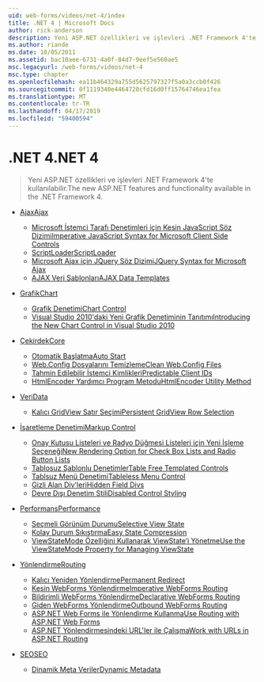 ```yaml
---
uid: web-forms/videos/net-4/index
title: .NET 4 | Microsoft Docs
author: rick-anderson
description: Yeni ASP.NET özellikleri ve işlevleri .NET Framework 4'te kullanılabilir.
ms.author: riande
ms.date: 10/05/2011
ms.assetid: bac10aee-6731-4a0f-84d7-9eef5e560ae5
msc.legacyurl: /web-forms/videos/net-4
msc.type: chapter
ms.openlocfilehash: ea11b464329a755d5625797327f5a0a3ccb0f426
ms.sourcegitcommit: 0f1119340e4464720cfd16d0ff15764746ea1fea
ms.translationtype: MT
ms.contentlocale: tr-TR
ms.lasthandoff: 04/17/2019
ms.locfileid: "59400594"
---
```

# <a name="net-4"></a><span data-ttu-id="91bf4-103">.NET 4</span><span class="sxs-lookup"><span data-stu-id="91bf4-103">.NET 4</span></span>

> <span data-ttu-id="91bf4-104">Yeni ASP.NET özellikleri ve işlevleri .NET Framework 4'te kullanılabilir.</span><span class="sxs-lookup"><span data-stu-id="91bf4-104">The new ASP.NET features and functionality available in the .NET Framework 4.</span></span>


- [<span data-ttu-id="91bf4-105">Ajax</span><span class="sxs-lookup"><span data-stu-id="91bf4-105">Ajax</span></span>](ajax/index.md)

    - [<span data-ttu-id="91bf4-106">Microsoft İstemci Tarafı Denetimleri için Kesin JavaScript Söz Dizimi</span><span class="sxs-lookup"><span data-stu-id="91bf4-106">Imperative JavaScript Syntax for Microsoft Client Side Controls</span></span>](ajax/aspnet-4-quick-hit-imperative-javascript-syntax-for-microsoft-client-side-controls.md)
    - [<span data-ttu-id="91bf4-107">ScriptLoader</span><span class="sxs-lookup"><span data-stu-id="91bf4-107">ScriptLoader</span></span>](ajax/aspnet-4-quick-hit-the-scriptloader.md)
    - [<span data-ttu-id="91bf4-108">Microsoft Ajax için JQuery Söz Dizimi</span><span class="sxs-lookup"><span data-stu-id="91bf4-108">JQuery Syntax for Microsoft Ajax</span></span>](ajax/aspnet-4-quick-hit-jquery-syntax-for-microsoft-ajax.md)
    - [<span data-ttu-id="91bf4-109">AJAX Veri Şablonları</span><span class="sxs-lookup"><span data-stu-id="91bf4-109">AJAX Data Templates</span></span>](ajax/aspnet-4-quick-hit-ajax-data-templates.md)
- [<span data-ttu-id="91bf4-110">Grafik</span><span class="sxs-lookup"><span data-stu-id="91bf4-110">Chart</span></span>](chart/index.md)

    - [<span data-ttu-id="91bf4-111">Grafik Denetimi</span><span class="sxs-lookup"><span data-stu-id="91bf4-111">Chart Control</span></span>](chart/aspnet-4-quick-hit-chart-control.md)
    - [<span data-ttu-id="91bf4-112">Visual Studio 2010'daki Yeni Grafik Denetiminin Tanıtımı</span><span class="sxs-lookup"><span data-stu-id="91bf4-112">Introducing the New Chart Control in Visual Studio 2010</span></span>](chart/aspnet-4-how-do-i-introducing-the-new-chart-control-in-visual-studio-2010.md)
- [<span data-ttu-id="91bf4-113">Çekirdek</span><span class="sxs-lookup"><span data-stu-id="91bf4-113">Core</span></span>](core/index.md)

    - [<span data-ttu-id="91bf4-114">Otomatik Başlatma</span><span class="sxs-lookup"><span data-stu-id="91bf4-114">Auto Start</span></span>](core/aspnet-4-quick-hit-auto-start.md)
    - [<span data-ttu-id="91bf4-115">Web.Config Dosyalarını Temizleme</span><span class="sxs-lookup"><span data-stu-id="91bf4-115">Clean Web.Config Files</span></span>](core/aspnet-4-quick-hit-clean-webconfig-files.md)
    - [<span data-ttu-id="91bf4-116">Tahmin Edilebilir İstemci Kimlikleri</span><span class="sxs-lookup"><span data-stu-id="91bf4-116">Predictable Client IDs</span></span>](core/aspnet-4-quick-hit-predictable-client-ids.md)
    - [<span data-ttu-id="91bf4-117">HtmlEncoder Yardımcı Program Metodu</span><span class="sxs-lookup"><span data-stu-id="91bf4-117">HtmlEncoder Utility Method</span></span>](core/aspnet-4-quick-hit-the-htmlencoder-utility-method.md)
- [<span data-ttu-id="91bf4-118">Veri</span><span class="sxs-lookup"><span data-stu-id="91bf4-118">Data</span></span>](data/index.md)

    - [<span data-ttu-id="91bf4-119">Kalıcı GridView Satır Seçimi</span><span class="sxs-lookup"><span data-stu-id="91bf4-119">Persistent GridView Row Selection</span></span>](data/aspnet-4-quick-hit-persistent-gridview-row-selection.md)
- [<span data-ttu-id="91bf4-120">İşaretleme Denetimi</span><span class="sxs-lookup"><span data-stu-id="91bf4-120">Markup Control</span></span>](markup-control/index.md)

    - [<span data-ttu-id="91bf4-121">Onay Kutusu Listeleri ve Radyo Düğmesi Listeleri için Yeni İşleme Seçeneği</span><span class="sxs-lookup"><span data-stu-id="91bf4-121">New Rendering Option for Check Box Lists and Radio Button Lists</span></span>](markup-control/aspnet-4-quick-hit-new-rendering-option-for-check-box-lists-and-radio-button-lists.md)
    - [<span data-ttu-id="91bf4-122">Tablosuz Şablonlu Denetimler</span><span class="sxs-lookup"><span data-stu-id="91bf4-122">Table Free Templated Controls</span></span>](markup-control/aspnet-4-quick-hit-table-free-templated-controls.md)
    - [<span data-ttu-id="91bf4-123">Tablsuz Menü Denetimi</span><span class="sxs-lookup"><span data-stu-id="91bf4-123">Tableless Menu Control</span></span>](markup-control/aspnet-4-quick-hit-tableless-menu-control.md)
    - [<span data-ttu-id="91bf4-124">Gizli Alan Div'leri</span><span class="sxs-lookup"><span data-stu-id="91bf4-124">Hidden Field Divs</span></span>](markup-control/aspnet-4-quick-hit-hidden-field-divs.md)
    - [<span data-ttu-id="91bf4-125">Devre Dışı Denetim Stili</span><span class="sxs-lookup"><span data-stu-id="91bf4-125">Disabled Control Styling</span></span>](markup-control/aspnet-4-quick-hit-disabled-control-styling.md)
- [<span data-ttu-id="91bf4-126">Performans</span><span class="sxs-lookup"><span data-stu-id="91bf4-126">Performance</span></span>](performance/index.md)

    - [<span data-ttu-id="91bf4-127">Seçmeli Görünüm Durumu</span><span class="sxs-lookup"><span data-stu-id="91bf4-127">Selective View State</span></span>](performance/aspnet-4-quick-hit-selective-view-state.md)
    - [<span data-ttu-id="91bf4-128">Kolay Durum Sıkıştırma</span><span class="sxs-lookup"><span data-stu-id="91bf4-128">Easy State Compression</span></span>](performance/aspnet-4-quick-hit-easy-state-compression.md)
    - [<span data-ttu-id="91bf4-129">ViewStateMode Özelliğini Kullanarak ViewState’i Yönetme</span><span class="sxs-lookup"><span data-stu-id="91bf4-129">Use the ViewStateMode Property for Managing ViewState</span></span>](performance/how-do-i-use-the-viewstatemode-property-for-managing-viewstate.md)
- [<span data-ttu-id="91bf4-130">Yönlendirme</span><span class="sxs-lookup"><span data-stu-id="91bf4-130">Routing</span></span>](routing/index.md)

    - [<span data-ttu-id="91bf4-131">Kalıcı Yeniden Yönlendirme</span><span class="sxs-lookup"><span data-stu-id="91bf4-131">Permanent Redirect</span></span>](routing/aspnet-4-quick-hit-permanent-redirect.md)
    - [<span data-ttu-id="91bf4-132">Kesin WebForms Yönlendirme</span><span class="sxs-lookup"><span data-stu-id="91bf4-132">Imperative WebForms Routing</span></span>](routing/aspnet-4-quick-hit-imperative-webforms-routing.md)
    - [<span data-ttu-id="91bf4-133">Bildirimli WebForms Yönlendirme</span><span class="sxs-lookup"><span data-stu-id="91bf4-133">Declarative WebForms Routing</span></span>](routing/aspnet-4-quick-hit-declarative-webforms-routing.md)
    - [<span data-ttu-id="91bf4-134">Giden WebForms Yönlendirme</span><span class="sxs-lookup"><span data-stu-id="91bf4-134">Outbound WebForms Routing</span></span>](routing/aspnet-4-quick-hit-outbound-webforms-routing.md)
    - [<span data-ttu-id="91bf4-135">ASP.NET Web Forms ile Yönlendirme Kullanma</span><span class="sxs-lookup"><span data-stu-id="91bf4-135">Use Routing with ASP.NET Web Forms</span></span>](routing/how-do-i-use-routing-with-aspnet-web-forms.md)
    - [<span data-ttu-id="91bf4-136">ASP.NET Yönlendirmesindeki URL'ler ile Çalışma</span><span class="sxs-lookup"><span data-stu-id="91bf4-136">Work with URLs in ASP.NET Routing</span></span>](routing/how-do-i-work-with-urls-in-aspnet-routing.md)
- [<span data-ttu-id="91bf4-137">SEO</span><span class="sxs-lookup"><span data-stu-id="91bf4-137">SEO</span></span>](seo/index.md)

    - [<span data-ttu-id="91bf4-138">Dinamik Meta Veriler</span><span class="sxs-lookup"><span data-stu-id="91bf4-138">Dynamic Metadata</span></span>](seo/aspnet-4-quick-hit-dynamic-metadata.md)
